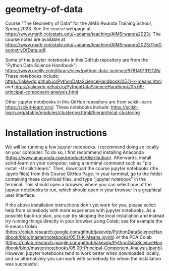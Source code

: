 # geometry-of-data

Course "The Geometry of Data" for the AIMS Rwanda Training School, Spring 2023. See the course webpage at  
https://www.math.colostate.edu/~adams/teaching/AIMSrwanda2023/.
The course notes are available at
https://www.math.colostate.edu/~adams/teaching/AIMSrwanda2023/TheGeometryOfData.pdf.

Some of the jupyter notebooks in this GitHub repository are from the "Python Data Science Handbook": 
https://www.oreilly.com/library/view/python-data-science/9781491912126/.
These notebooks include:  
https://jakevdp.github.io/PythonDataScienceHandbook/05.11-k-means.html
and
https://jakevdp.github.io/PythonDataScienceHandbook/05.09-principal-component-analysis.html

Other jupyter notebooks in this GitHub repository are from scikit-learn:
https://scikit-learn.org/.
These notebooks include:
https://scikit-learn.org/stable/modules/clustering.html#hierarchical-clustering

# Installation instructions

We will be running a few jupyter notebooks. I recommend doing so locally on your computer. To do so, I first recommend installing Anaconda (https://www.anaconda.com/products/distribution). Afterwards, install scikit-learn on your computer, using a terminal command such as "pip install -U scikit-learn". Then, download the course jupyter notebooks (the .ipynb files) from this Course GitHub Page. In your terminal, go to the folder containing these download files, and type "jupyter notebook" in the terminal. This should open a browser, where you can select one of the jupyter notebooks to run, which should open in your browser in a graphical user interface.

If the above installation instructions don't yet work for you, please solicit help from somebody with more experience with jupyter notebooks. As a possible back-up plan, you can try skipping the local installation and instead try running things directly in your browser using Colab; see for example the K-means Colab (https://colab.research.google.com/github/jakevdp/PythonDataScienceHandbook/blob/master/notebooks/05.11-K-Means.ipynb) or the PCA Colab (https://colab.research.google.com/github/jakevdp/PythonDataScienceHandbook/blob/master/notebooks/05.09-Principal-Component-Analysis.ipynb). However, jupyter notebooks tend to work better when downloaded locally, and so alternatively you can work with somebody for whom the installation was successful.
